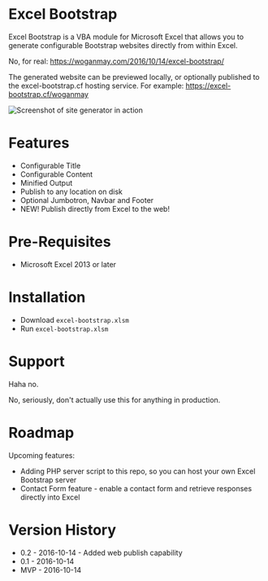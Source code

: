 # Excel Bootstrap

Excel Bootstrap is a VBA module for Microsoft Excel that allows you to generate configurable Bootstrap websites directly from within Excel.

No, for real: https://woganmay.com/2016/10/14/excel-bootstrap/

The generated website can be previewed locally, or optionally published to the excel-bootstrap.cf hosting service. For example: https://excel-bootstrap.cf/woganmay

![Screenshot of site generator in action](https://raw.githubusercontent.com/woganmay/excel-bootstrap/master/screenshot3.png)

# Features

* Configurable Title
* Configurable Content
* Minified Output
* Publish to any location on disk
* Optional Jumbotron, Navbar and Footer
* NEW! Publish directly from Excel to the web!

# Pre-Requisites

* Microsoft Excel 2013 or later

# Installation

* Download `excel-bootstrap.xlsm`
* Run `excel-bootstrap.xlsm`

# Support

Haha no.

No, seriously, don't actually use this for anything in production.

# Roadmap

Upcoming features:

* Adding PHP server script to this repo, so you can host your own Excel Bootstrap server
* Contact Form feature - enable a contact form and retrieve responses directly into Excel

# Version History

* 0.2 - 2016-10-14 - Added web publish capability
* 0.1 - 2016-10-14 
* MVP - 2016-10-14
